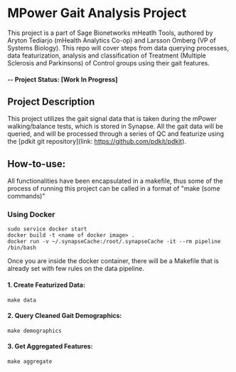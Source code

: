 # MPower Gait Analysis Project

This project is a part of Sage Bionetworks mHeatlh Tools, authored by Aryton Tediarjo (mHealth Analytics Co-op) and Larsson Omberg (VP of Systems Biology). This repo will cover steps from data querying processes, data featurization, analysis and classification of Treatment (Multiple Sclerosis and Parkinsons) of Control groups using their gait features. 

#### -- Project Status: [Work In Progress]

## Project Description

This project utilizes the gait signal data that is taken during the mPower walking/balance tests, which is stored in Synapse. All the gait data will be queried, and will be processed through a series of QC and featurize using the [pdkit git repository](link: https://github.com/pdkit/pdkit). 

## How-to-use:

All functionalities have been encapsulated in a makefile, thus some of the process of running this project can be called in a format of "make (some commands)"

### Using Docker

```
sudo service docker start
docker build -t <name of docker image> .
docker run -v ~/.synapseCache:/root/.synapseCache -it --rm pipeline /bin/bash
```

Once you are inside the docker container, there will be a Makefile that is already set with few rules on the data pipeline. 

#### 1. Create Featurized Data:
```
make data
```

#### 2. Query Cleaned Gait Demographics:
```
make demographics
```

#### 3. Get Aggregated Features:
```
make aggregate
```
